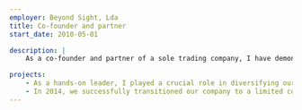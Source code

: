 ```yaml
---
employer: Beyond Sight, Lda
title: Co-founder and partner
start_date: 2010-05-01

description: |
    As a co-founder and partner of a sole trading company, I have demonstrated a relentless entrepreneurial spirit, taking one Optician Center shop and expanding it into a thriving business amidst the challenging financial crisis of 2008. My passion for entrepreneurship and commitment to excellence have been instrumental in driving our success.

projects:
    - As a hands-on leader, I played a crucial role in diversifying our offerings by expanding our business with a women's clothes shop just a year after our inception. With a strategic mindset, I provided critical support in order management, legal matters, finances, and contracts with partners and suppliers. This allowed us to build strong relationships and deliver exceptional products and services to our customers.
    - In 2014, we successfully transitioned our company to a limited company structure, further fueling our growth and expansion. As a co-founder and partner, my contribution remains strategic, guiding the company towards success through innovative solutions and forward-thinking strategies.
---
```

